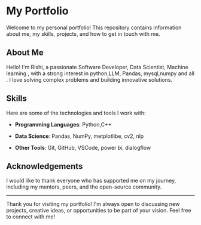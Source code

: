 # My Portfolio

Welcome to my personal portfolio! This repository contains information about me, my skills, projects, and how to get in touch with me.

## About Me

Hello! I'm Rishi, a passionate Software Developer, Data Scientist, Machine learning , with a strong interest in python,LLM, Pandas, mysql,numpy and all . I love solving complex problems and building innovative solutions.

## Skills

Here are some of the technologies and tools I work with:

- **Programming Languages**: Python,C++

- **Data Science**: Pandas, NumPy, metplotlibe, cv2, nlp
- **Other Tools**:  Git, GitHub, VSCode, power bi, dialogflow




## Acknowledgements

I would like to thank everyone who has supported me on my journey, including my mentors, peers, and the open-source community.

---

Thank you for visiting my portfolio! I'm always open to discussing new projects, creative ideas, or opportunities to be part of your vision. Feel free to connect with me!

